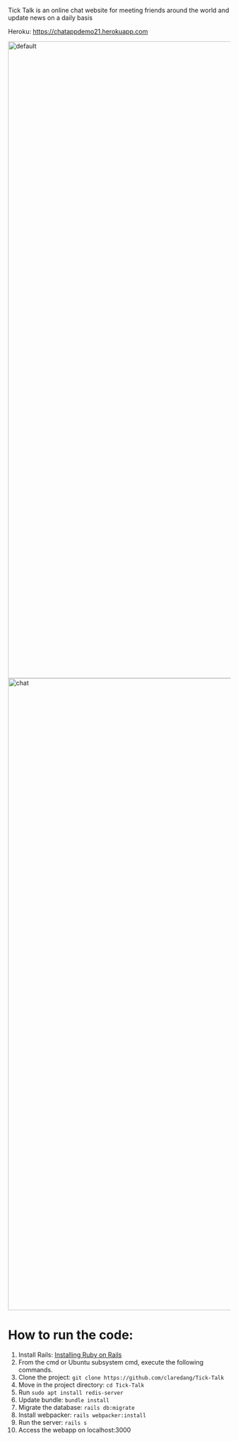 
Tick Talk is an online chat website for meeting friends around the world and update news on a daily basis

Heroku: https://chatappdemo21.herokuapp.com



<img width="1439" alt="default" src="https://user-images.githubusercontent.com/72709836/154648272-a635ebc9-d145-44fe-8ce3-b71991c818ae.png">
<img width="1428" alt="chat" src="https://user-images.githubusercontent.com/72709836/154648282-ec4a49ab-a237-4ea3-9c1e-fe920e1fcc45.png">

# How to run the code:
1. Install Rails: [Installing Ruby on Rails](https://gorails.com/setup/osx/10.14-mojave)
2. From the cmd or Ubuntu subsystem cmd, execute the following commands.
3. Clone the project: `git clone https://github.com/claredang/Tick-Talk`
4. Move in the project directory: `cd Tick-Talk`
5. Run `sudo apt install redis-server`
6. Update bundle: `bundle install`
7. Migrate the database: `rails db:migrate`
8. Install webpacker: `rails webpacker:install`
9. Run the server: `rails s`
10. Access the webapp on localhost:3000
